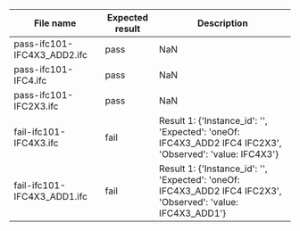 

| File name | Expected result | Description |
| --- | --- | --- |
| pass-ifc101-IFC4X3\_ADD2.ifc | pass | NaN |
| pass-ifc101-IFC4.ifc | pass | NaN |
| pass-ifc101-IFC2X3.ifc | pass | NaN |
| fail-ifc101-IFC4X3.ifc | fail | Result 1: {'Instance\_id': '', 'Expected': 'oneOf: IFC4X3\_ADD2 IFC4 IFC2X3', 'Observed': 'value: IFC4X3'} |
| fail-ifc101-IFC4X3\_ADD1.ifc | fail | Result 1: {'Instance\_id': '', 'Expected': 'oneOf: IFC4X3\_ADD2 IFC4 IFC2X3', 'Observed': 'value: IFC4X3\_ADD1'} |

